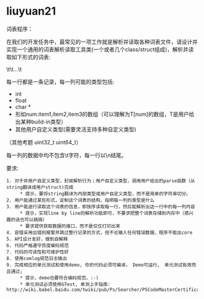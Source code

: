 # liuyuan21
词表程序：

在我们的开发任务中，最常见的一项工作就是解析并读取各种词表文件，请设计并实现一个通用的词表解析读取工具类(一个或者几个class/struct组成)，解析并读取如下形式的词表: 

   <col1>\t<col2>\t...\t<coln>

每一行都是一条记录，每一列可能的类型包括: 

   * int
   * float
   * char *
   * 形如num:item1,item2,item3的数组（可以理解为T[num]的数组，T是用户给出某种build-in类型）
   * 其他用户自定义类型(需要灵活支持多种自定义类型)

（其他考题 uint32_t  uint64_t）

每一列的数据中均不包含\t字符，每一行以\n结尾。

要求: 

    1. 对于非用户自定义类型，封装解析行为；用户自定义类型，调用用户给出的parse函数（从string翻译成用户struct)完成
         * 提示，要将string翻译为内部类型或用户自定义类型，而不是简单的字符串切分。
    2. 用户能通过某些形式，定制这个词表的结构，指明每一列的类型是什么
    3. 用户能逐行读取这个词表的信息，即按序读取每一行，然后能解析出这一行中的每一列内容
         * 提示，实现line by line的解析功能即可，不要求把整个词表存储到内存中（感兴趣的话也可以搞搞）  
         * 要求提供获取数据的接口，而不是仅仅打印出来   
    4. 容错采用出错则报警并跳过整行记录的方式，但不论输入任何错误数据，程序不能出core
    5. API设计友好，做到自解释
    6. 代码严格遵守百度编码规范
    7. 代码的可读性和可维护性好 
    8. 使用comlog规范日志输出
    9. 完成相应的单元测试和使用demo, 你的代码必须可编译， Demo可运行， 单元测试有效而且通过;
         * 提示，demo也要符合编码规范，:-)
         * 单元测试必须使用GTest, 单测上手指南: http://wiki.babel.baidu.com/twiki/pub/Ps/Searcher/PSCodeMasterCertification/%e6%95%99%e4%bd%a0%e8%bd%bb%e6%9d%be%e5%ad%a6%e4%bc%9a%e5%8d%95%e5%85%83%e6%b5%8b%e8%af%95.pdf  

